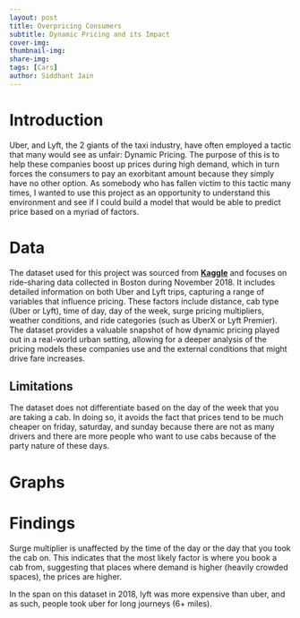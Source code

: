```yaml
---
layout: post
title: Overpricing Consumers
subtitle: Dynamic Pricing and its Impact
cover-img: 
thumbnail-img: 
share-img: 
tags: [Cars]
author: Siddhant Jain
---
```


# **Introduction**
Uber, and Lyft, the 2 giants of the taxi industry, have often employed a tactic that many would see as unfair: Dynamic Pricing. The purpose of this is to help these companies boost up prices during high demand, which in turn forces the consumers to pay an exorbitant amount because they simply have no other option. As somebody who has fallen victim to this tactic many times, I wanted to use this project as an opportunity to understand this environment and see if I could build a model that would be able to predict price based on a myriad of factors. 

# **Data**
The dataset used for this project was sourced from [**Kaggle**](https://www.kaggle.com/datasets/ravi72munde/uber-lyft-cab-prices) and focuses on ride-sharing data collected in Boston during November 2018. It includes detailed information on both Uber and Lyft trips, capturing a range of variables that influence pricing. These factors include distance, cab type (Uber or Lyft), time of day, day of the week, surge pricing multipliers, weather conditions, and ride categories (such as UberX or Lyft Premier). The dataset provides a valuable snapshot of how dynamic pricing played out in a real-world urban setting, allowing for a deeper analysis of the pricing models these companies use and the external conditions that might drive fare increases.

## **Limitations**
The dataset does not differentiate based on the day of the week that you are taking a cab. In doing so, it avoids the fact that prices tend to be much cheaper on friday, saturday, and sunday because there are not as many drivers and there are more people who want to use cabs because of the party nature of these days. 




# **Graphs**


# **Findings**
Surge multiplier is unaffected by the time of the day or the day that you took the cab on. This indicates that the most likely factor is where you book a cab from, suggesting that places where demand is higher (heavily crowded spaces), the prices are higher.


In the span on this dataset in 2018, lyft was more expensive than uber, and as such, people took uber for long journeys (6+ miles).

